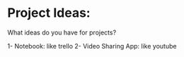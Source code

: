 # Project Ideas:

What ideas do you have for projects?

1- Notebook: like trello
2- Video Sharing App: like youtube
